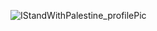 
![IStandWithPalestine_profilePic](https://github.com/Zain-ul-din/Zain-ul-din/assets/78583049/5e5ad712-3ba8-4473-b71b-bd5aae3db210)
